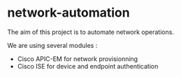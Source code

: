 # network-automation
The aim of this project is to automate network operations.

We are using several modules :
  - Cisco APIC-EM for network provisionning
  - Cisco ISE for device and endpoint authentication
